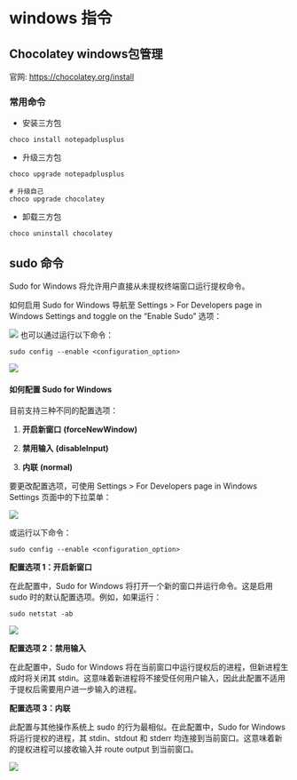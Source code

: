 # windows 指令

## Chocolatey windows包管理

官网: https://chocolatey.org/install

### 常用命令

- 安装三方包
```shell
choco install notepadplusplus
```
- 升级三方包
```shell
choco upgrade notepadplusplus
```
```
# 升级自己
choco upgrade chocolatey
```

- 卸载三方包
```
choco uninstall chocolatey
```


## sudo 命令

Sudo for Windows 将允许用户直接从未提权终端窗口运行提权命令。

如何启用 Sudo for Windows
导航至 Settings > For Developers page in Windows Settings and toggle on the “Enable Sudo” 选项：

![](../readme.assets/Pasted%20image%2020240319230932.png)
也可以通过运行以下命令：

```
sudo config --enable <configuration_option>
```

![](../readme.assets/Pasted%20image%2020240319230944.png)

#### **如何配置 Sudo for Windows**

目前支持三种不同的配置选项：

1. **开启新窗口** **(forceNewWindow)**
    
2. **禁用输入** **(disableInput)**
    
3. **内联** **(normal)**
    

要更改配置选项，可使用 Settings > For Developers page in Windows Settings 页面中的下拉菜单：

![](../readme.assets/Pasted%20image%2020240319230955.png)


或运行以下命令：

```
sudo config --enable <configuration_option>
```

**配置选项 1：开启新窗口**

在此配置中，Sudo for Windows 将打开一个新的窗口并运行命令。这是启用 sudo 时的默认配置选项。例如，如果运行：

```
sudo netstat -ab
```

![](../readme.assets/Pasted%20image%2020240319231004.png)

**配置选项 2：禁用输入**

在此配置中，Sudo for Windows 将在当前窗口中运行提权后的进程，但新进程生成时将关闭其 stdin。这意味着新进程将不接受任何用户输入，因此此配置不适用于提权后需要用户进一步输入的进程。

**配置选项 3：内联**

此配置与其他操作系统上 sudo 的行为最相似。在此配置中，Sudo for Windows 将运行提权的进程，其 stdin、stdout 和 stderr 均连接到当前窗口。这意味着新的提权进程可以接收输入并 route output 到当前窗口。

![](../readme.assets/Pasted%20image%2020240319231025.png)

